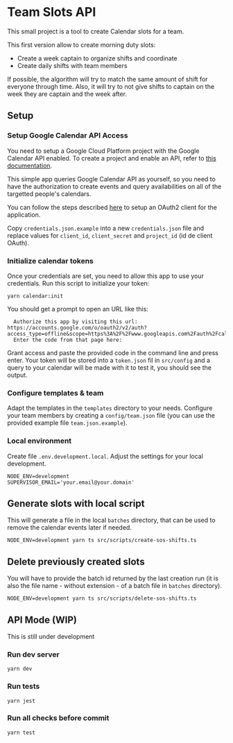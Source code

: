 # Team Slots API

This small project is a tool to create Calendar slots for a team.

This first version allow to create morning duty slots:

- Create a week captain to organize shifts and coordinate
- Create daily shifts with team members

If possible, the algorithm will try to match the same amount of shift for everyone through time. Also, it will try to
not give shifts to captain on the week they are captain and the week after.

## Setup

### Setup Google Calendar API Access

You need to setup a Google Cloud Platform project with the Google Calendar API enabled. To create a project and enable
an API, refer to [this documentation](https://developers.google.com/workspace/guides/create-project).

This simple app queries Google Calendar API as yourself, so you need to have the authorization to create events and
query availabilities on all of the targetted people's calendars.

You can follow the steps described [here](https://github.com/googleapis/google-api-nodejs-client#oauth2-client) to setup
an OAuth2 client for the application.

Copy `credentials.json.example` into a new `credentials.json` file and replace values for `client_id`, `client_secret`
and `project_id` (id de client OAuth).

### Initialize calendar tokens

Once your credentials are set, you need to allow this app to use your credentials. Run this script to initialize your
token:

```command
yarn calendar:init
```

You should get a prompt to open an URL like this:

```command
  Authorize this app by visiting this url: https://accounts.google.com/o/oauth2/v2/auth?access_type=offline&scope=https%3A%2F%2Fwww.googleapis.com%2Fauth%2Fcalendar.readonly&response_type=code&client_id=xxx.apps.googleusercontent.com&redirect_uri=urn%3Aietf%3Awg%3Aoauth%3A2.0%3Aoob
  Enter the code from that page here:
```

Grant access and paste the provided code in the command line and press enter. Your token will be stored into
a `token.json` fil in `src/config` and a query to your calendar will be made with it to test it, you should see the
output.

### Configure templates & team

Adapt the templates in the `templates` directory to your needs. Configure your team members by creating
a `config/team.json` file (you can use the provided example file `team.json.example`).

### Local environment

Create file `.env.development.local`. Adjust the settings for your local development.

```
NODE_ENV=development
SUPERVISOR_EMAIL='your.email@your.domain'
```

## Generate slots with local script

This will generate a file in the local `batches` directory, that can be used to remove the calendar events later if
needed.

```command
NODE_ENV=development yarn ts src/scripts/create-sos-shifts.ts
```

## Delete previously created slots

You will have to provide the batch id returned by the last creation run (it is also the file name - without extension -
of a batch file in `batches` directory).

```command
NODE_ENV=development yarn ts src/scripts/delete-sos-shifts.ts
```

## API Mode (WIP)

This is still under development

### Run dev server

```command
yarn dev
```

### Run tests

```command
yarn jest
```

### Run all checks before commit

```command
yarn test
```
